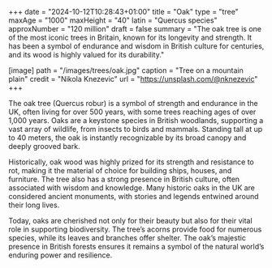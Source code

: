 +++
date = "2024-10-12T10:28:43+01:00"
title = "Oak"
type = "tree"
maxAge = "1000"
maxHeight = "40"
latin = "Quercus species"
approxNumber = "120 million"
draft = false
summary = "The oak tree is one of the most iconic trees in Britain, known for its longevity and strength. It has been a symbol of endurance and wisdom in British culture for centuries, and its wood is highly valued for its durability."

[image]
path = "/images/trees/oak.jpg"
caption = "Tree on a mountain plain"
credit = "Nikola Knezevic"
url = "https://unsplash.com/@nknezevic"
+++

The oak tree (Quercus robur) is a symbol of strength and endurance in the UK, often living for over 500 years, with some trees reaching ages of over 1,000 years. Oaks are a keystone species in British woodlands, supporting a vast array of wildlife, from insects to birds and mammals. Standing tall at up to 40 meters, the oak is instantly recognizable by its broad canopy and deeply grooved bark.

Historically, oak wood was highly prized for its strength and resistance to rot, making it the material of choice for building ships, houses, and furniture. The tree also has a strong presence in British culture, often associated with wisdom and knowledge. Many historic oaks in the UK are considered ancient monuments, with stories and legends entwined around their long lives.

Today, oaks are cherished not only for their beauty but also for their vital role in supporting biodiversity. The tree’s acorns provide food for numerous species, while its leaves and branches offer shelter. The oak’s majestic presence in British forests ensures it remains a symbol of the natural world’s enduring power and resilience.

